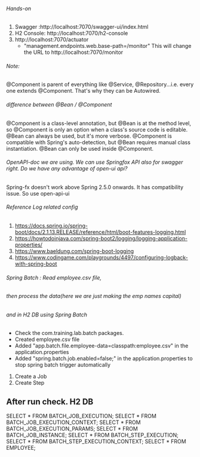 ###### Hands-on
1. Swagger :http://localhost:7070/swagger-ui/index.html
2. H2 Console: http://localhost:7070/h2-console
3. http://localhost:7070/actuator
    - "management.endpoints.web.base-path=/monitor" This will change the URL to http://localhost:7070/monitor


###### Note:
@Component is parent of everything like @Service, @Repository...i.e. every one extends @Component. That's why they can be Autowired.

###### difference between @Bean / @Component 
@Component is a class-level annotation, but @Bean is at the method level, so @Component is only an option when a class's source code is editable. @Bean can always be used, but it's more verbose. @Component is compatible with Spring's auto-detection, but @Bean requires manual class instantiation.
@Bean can only be used inside @Component.


###### OpenAPI-doc we are using. We can use Springfox API also for swagger right. Do we have any advantage of open-ui api?
Spring-fx doesn't work above Spring 2.5.0 onwards. It has compatibility issue. So use open-api-ui

######  Reference Log related config
1. https://docs.spring.io/spring-boot/docs/2.1.13.RELEASE/reference/html/boot-features-logging.html
2. https://howtodoinjava.com/spring-boot2/logging/logging-application-properties/
3. https://www.baeldung.com/spring-boot-logging
4. https://www.codingame.com/playgrounds/4497/configuring-logback-with-spring-boot

###### Spring Batch : Read employee.csv file, 
###### then process the data(here we are just making the emp names capital) 
###### and in H2 DB using Spring Batch
* Check the com.training.lab.batch packages. 
* Created employee.csv file
* Added "app.batch.file.employee-data=classpath:employee.csv" in the application.properties
* Added "spring.batch.job.enabled=false;" in the application.properties to stop spring batch trigger automatically
1. Create a Job
2. Create Step

After run check.
H2 DB
----------------------------
SELECT * FROM BATCH_JOB_EXECUTION;
SELECT * FROM BATCH_JOB_EXECUTION_CONTEXT;
SELECT * FROM BATCH_JOB_EXECUTION_PARAMS;
SELECT * FROM BATCH_JOB_INSTANCE;
SELECT * FROM BATCH_STEP_EXECUTION;
SELECT * FROM BATCH_STEP_EXECUTION_CONTEXT;
SELECT * FROM EMPLOYEE;

